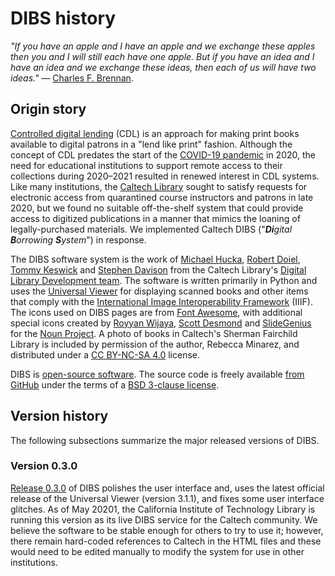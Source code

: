 # DIBS history

_"If you have an apple and I have an apple and we exchange these apples then you and I will still each have one apple. But if you have an idea and I have an idea and we exchange these ideas, then each of us will have two ideas."_ &mdash; [Charles F. Brennan](https://quoteinvestigator.com/2011/12/13/swap-ideas/).


## Origin story

[Controlled digital lending](https://en.wikipedia.org/wiki/Controlled_digital_lending) (CDL) is an approach for making print books available to digital patrons in a "lend like print" fashion. Although the concept of CDL predates the start of the [COVID-19 pandemic](https://www.who.int/emergencies/diseases/novel-coronavirus-2019) in 2020, the need for educational institutions to support remote access to their collections during 2020–2021 resulted in renewed interest in CDL systems. Like many institutions, the [Caltech Library](https://www.library.caltech.edu) sought to satisfy requests for electronic access from quarantined course instructors and patrons in late 2020, but we found no suitable off-the-shelf system that could provide access to digitized publications in a manner that mimics the loaning of legally-purchased materials.  We implemented Caltech DIBS ("_**Di**gital **B**orrowing **S**ystem_") in response.

The DIBS software system is the work of <a href="https://github.com/mhucka">Michael Hucka</a>, <a href="https://github.com/rsdoiel">Robert Doiel</a>, <a href="https://github.com/t4k">Tommy Keswick</a> and <a href="https://github.com/nosivads">Stephen Davison</a> from the Caltech Library's <a href="https://www.library.caltech.edu/staff?&field_directory_department%5B0%5D=754">Digital Library Development team</a>. The software is written primarily in Python and uses the <a href="http://universalviewer.io">Universal Viewer</a> for displaying scanned books and other items that comply with the [International Image Interoperability Framework](https://iiif.io) (IIIF).  The icons used on DIBS pages are from <a href="https://fontawesome.com">Font Awesome</a>, with additional special icons created by <a href="https://thenounproject.com/roywj/">Royyan Wijaya</a>, <a href="https://thenounproject.com/thezyna/">Scott Desmond</a> and <a href="https://thenounproject.com/slidegenius">SlideGenius</a> for the <a href="https://thenounproject.com">Noun Project</a>. A photo of books in Caltech's Sherman Fairchild Library is included by permission of the author, Rebecca Minarez, and distributed under a [CC BY-NC-SA 4.0](http://creativecommons.org/licenses/by-nc-sa/4.0/?ref=chooser-v1) license.

DIBS is <a href="https://en.wikipedia.org/wiki/Open-source_software">open-source software</a>. The source code is freely available <a href="https://github.com/caltechlibrary/dibs">from GitHub</a> under the terms of a <a href="https://github.com/caltechlibrary/dibs/blob/main/LICENSE">BSD 3-clause license</a>.


## Version history

The following subsections summarize the major released versions of DIBS.

### Version 0.3.0

[Release 0.3.0](https://github.com/caltechlibrary/dibs/releases/tag/v0.3.0) of DIBS polishes the user interface and, uses the latest official release of the Universal Viewer (version 3.1.1), and fixes some user interface glitches. As of May 20201, the California Institute of Technology Library is running this version as its live DIBS service for the Caltech community. We believe the software to be stable enough for others to try to use it; however, there remain hard-coded references to Caltech in the HTML files and these would need to be edited manually to modify the system for use in other institutions.

